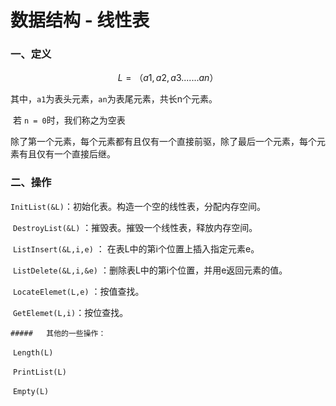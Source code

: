 # 数据结构 - 线性表



###  一、定义

$$
L = （a1,a2,a3.......an）
$$

​	其中，`a1`为表头元素，`an`为表尾元素，共长n个元素。

​	若 `n = 0`时，我们称之为空表

​	除了第一个元素，每个元素都有且仅有一个直接前驱，除了最后一个元素，每个元素有且仅有一个直接后继。



### 二、操作

​	`InitList(&L)`：初始化表。构造一个空的线性表，分配内存空间。

​	`DestroyList(&L)` ：摧毁表。摧毁一个线性表，释放内存空间。

​	`ListInsert(&L,i,e)` ： 在表L中的第i个位置上插入指定元素e。

​	`ListDelete(&L,i,&e)` ：删除表L中的第i个位置，并用e返回元素的值。

​	`LocateElemet(L,e)` ：按值查找。

​	`GetElemet(L,i)`：按位查找。

	##### 	其他的一些操作：

​	`Length(L)`

​	`PrintList(L)`

​	`Empty(L)`


